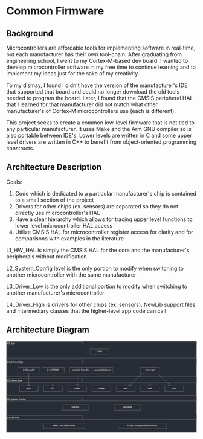 # Common Firmware

## Background
Microcontrollers are affordable tools for implementing software in real-time, but each manufacturer has their own tool-chain. After graduating from engineering school, I went to my Cortex-M-based dev board. I wanted to develop microcontroller software in my free time to continue learning and to implement my ideas just for the sake of my creativity.

To my dismay, I found I didn't have the version of the manufacturer's IDE that supported that board and could no longer download the old tools needed to program the board. Later, I found that the CMSIS peripheral HAL that I learned for that manufacturer did not match what other manufacturer's of Cortex-M microcontrollers use (each is different).

This project seeks to create a common low-level firmware that is not tied to any particular manufacturer. It uses Make and the Arm GNU compiler so is also portable between IDE's. Lower levels are written in C and some upper level drivers are written in C++ to benefit from object-oriented programming constructs.

## Architecture Description
Goals:
1. Code which is dedicated to a particular manufacturer's chip is contained to a small section of the project
2. Drivers for other chips (ex. sensors) are separated so they do not directly use microcontroller's HAL
3. Have a clear hierarchy which allows for tracing upper level functions to lower level microcontroller HAL access
4. Utilize CMSIS HAL for microcontroller register access for clarity and for comparisons with examples in the literature

L1_HW_HAL is simply the CMSIS HAL for the core and the manufacturer's peripherals without modification

L2_System_Config level is the only portion to modify when switching to another microcontroller with the same manufacturer

L3_Driver_Low is the only additional portion to modify when switching to another manufacturer's microcontroller

L4_Driver_High is drivers for other chips (ex. sensors), NewLib support files and intermediary classes that the higher-level app code can call

## Architecture Diagram
![Common Firmware Architecture](/_doc/CommonFirmwareArch.PNG)
